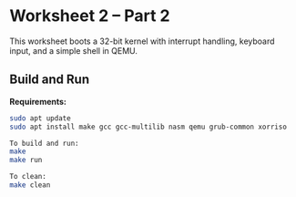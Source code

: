 # Worksheet 2 – Part 2

This worksheet boots a 32-bit kernel with interrupt handling, keyboard input, and a simple shell in QEMU.

## Build and Run

**Requirements:**
```bash
sudo apt update
sudo apt install make gcc gcc-multilib nasm qemu grub-common xorriso

To build and run:
make
make run

To clean:
make clean